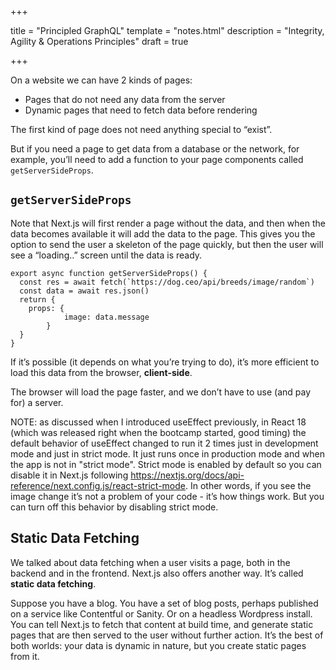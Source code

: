 +++

title = "Principled GraphQL"
template = "notes.html"
description = "Integrity, Agility & Operations Principles"
draft = true

+++

On a website we can have 2 kinds of pages:

- Pages that do not need any data from the server
- Dynamic pages that need to fetch data before rendering

The first kind of page does not need anything special to “exist”.

But if you need a page to get data from a database or the network, for example,
you’ll need to add a function to your page components called `getServerSideProps`.

## `getServerSideProps`

Note that Next.js will first render a page without the data, and then when the data becomes available
it will add the data to the page. This gives you the option to send the user a skeleton of the page
quickly, but then the user will see a “loading..” screen until the data is ready.

```
export async function getServerSideProps() {
  const res = await fetch(`https://dog.ceo/api/breeds/image/random`)
  const data = await res.json()
  return {
    props: { 
			image: data.message 
		}
  }
}
```

If it’s possible (it depends on what you’re trying to do), it’s more efficient to load this data from the browser, **client-side**. 

The browser will load the page faster, and we don’t have to use (and pay for) a server.

NOTE: as discussed when I introduced useEffect previously, in React 18 (which was released right when the bootcamp started, good timing) the default behavior of useEffect changed to run it 2 times just in development mode and just in strict mode. It just runs once in production mode and when the app is not in "strict mode". Strict mode is enabled by default so you can disable it in Next.js following https://nextjs.org/docs/api-reference/next.config.js/react-strict-mode.
In other words, if you see the image change it’s not a problem of your code - it’s how things work. But you can turn off this behavior by disabling strict mode.

## Static Data Fetching

We talked about data fetching when a user visits a page, both in the backend and in the frontend.
Next.js also offers another way. It’s called **static data fetching**.

Suppose you have a blog. You have a set of blog posts, perhaps published on a service like Contentful or Sanity. Or on a headless Wordpress install.
You can tell Next.js to fetch that content at build time, and generate static pages that are then served to the user without further action.
It’s the best of both worlds: your data is dynamic in nature, but you create static pages from it.
